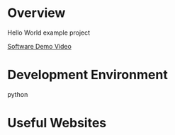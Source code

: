 # Overview

Hello World example project


[Software Demo Video](https://youtu.be/eNmxFFmLeTk)

# Development Environment

python

# Useful Websites
